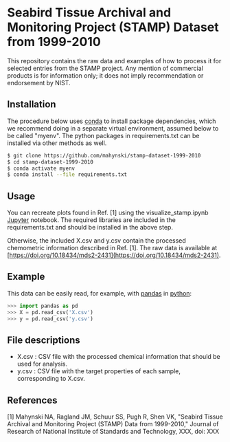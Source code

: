 Seabird Tissue Archival and Monitoring Project (STAMP) Dataset from 1999-2010
============

This repository contains the raw data and examples of how to process it for selected entries from the STAMP project.
Any mention of commercial products is for information only; it does not imply recommendation or endorsement by NIST.

## Installation

The procedure below uses [conda](https://conda.io/projects/conda/en/latest/index.html) to install package dependencies, which we recommend doing in a separate virtual environment, assumed below to be called "myenv". The python packages in requirements.txt can be installed via other methods as well.

~~~ bash
$ git clone https://github.com/mahynski/stamp-dataset-1999-2010
$ cd stamp-dataset-1999-2010
$ conda activate myenv
$ conda install --file requirements.txt
~~~

## Usage

You can recreate plots found in Ref. [1] using the visualize_stamp.ipynb [Jupyter](https://jupyter.org/) notebook.  The required libraries are included in the requirements.txt and should be installed in the above step.

Otherwise, the included X.csv and y.csv contain the processed chemometric information described in Ref. [1].  The raw data is available at [https://doi.org/10.18434/mds2-2431](https://doi.org/10.18434/mds2-2431).

## Example

This data can be easily read, for example, with [pandas](https://pandas.pydata.org/) in [python](https://www.python.org/):

~~~python
>>> import pandas as pd
>>> X = pd.read_csv('X.csv')
>>> y = pd.read_csv('y.csv')
~~~

## File descriptions

* X.csv : CSV file with the processed chemical information that should be used for analysis.
* y.csv : CSV file with the target properties of each sample, corresponding to X.csv.

## References

[1] Mahynski NA, Ragland JM, Schuur SS, Pugh R, Shen VK, "Seabird Tissue Archival and Monitoring Project (STAMP) Data from 1999-2010," Journal of Research of National Institute of Standards and Technology, XXX, doi: XXX
